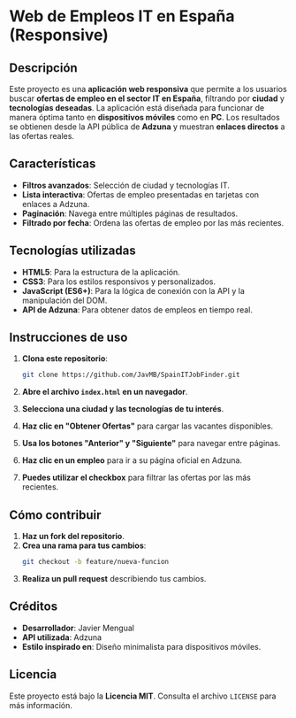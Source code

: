 # Web de Empleos IT en España (Responsive)

## Descripción

Este proyecto es una **aplicación web responsiva** que permite a los usuarios buscar **ofertas de empleo en el sector IT en España**, filtrando por **ciudad** y **tecnologías deseadas**. La aplicación está diseñada para funcionar de manera óptima tanto en **dispositivos móviles** como en **PC**. Los resultados se obtienen desde la API pública de **Adzuna** y muestran **enlaces directos** a las ofertas reales.



## Características

- **Filtros avanzados**: Selección de ciudad y tecnologías IT.
- **Lista interactiva**: Ofertas de empleo presentadas en tarjetas con enlaces a Adzuna.
- **Paginación**: Navega entre múltiples páginas de resultados.
- **Filtrado por fecha**: Ordena las ofertas de empleo por las más recientes.

## Tecnologías utilizadas

- **HTML5**: Para la estructura de la aplicación.
- **CSS3**: Para los estilos responsivos y personalizados.
- **JavaScript (ES6+)**: Para la lógica de conexión con la API y la manipulación del DOM.
- **API de Adzuna**: Para obtener datos de empleos en tiempo real.

## Instrucciones de uso

1. **Clona este repositorio**:  
    ```bash
    git clone https://github.com/JavMB/SpainITJobFinder.git
    ```

2. **Abre el archivo `index.html` en un navegador**.
3. **Selecciona una ciudad y las tecnologías de tu interés**.
4. **Haz clic en "Obtener Ofertas"** para cargar las vacantes disponibles.
5. **Usa los botones "Anterior" y "Siguiente"** para navegar entre páginas.
6. **Haz clic en un empleo** para ir a su página oficial en Adzuna.
7. **Puedes utilizar el checkbox** para filtrar las ofertas por las más recientes.

## Cómo contribuir

1. **Haz un fork del repositorio**.
2. **Crea una rama para tus cambios**:  
    ```bash
    git checkout -b feature/nueva-funcion
    ```
3. **Realiza un pull request** describiendo tus cambios.

## Créditos

- **Desarrollador**: Javier Mengual
- **API utilizada**: Adzuna
- **Estilo inspirado en**: Diseño minimalista para dispositivos móviles.

## Licencia

Este proyecto está bajo la **Licencia MIT**. Consulta el archivo `LICENSE` para más información.
